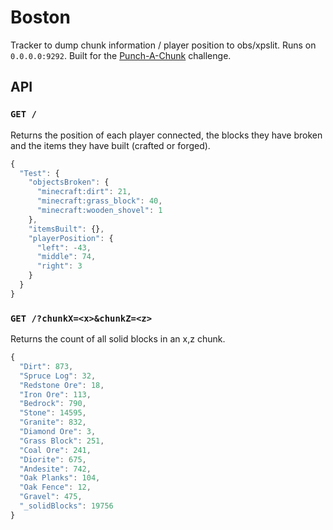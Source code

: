# Boston

Tracker to dump chunk information / player position to obs/xpslit. Runs on `0.0.0.0:9292`. Built for the [Punch-A-Chunk](https://twitter.com/loadingreadyrun/status/1114713006112251905) challenge.

## API

### `GET /`

Returns the position of each player connected, the blocks they have broken and the items they have built (crafted or forged).

```js
{
  "Test": {
    "objectsBroken": {
      "minecraft:dirt": 21,
      "minecraft:grass_block": 40,
      "minecraft:wooden_shovel": 1
    },
    "itemsBuilt": {},
    "playerPosition": {
      "left": -43,
      "middle": 74,
      "right": 3
    }
  }
}
```

### `GET /?chunkX=<x>&chunkZ=<z>`

Returns the count of all solid blocks in an x,z chunk.

```js
{
  "Dirt": 873,
  "Spruce Log": 32,
  "Redstone Ore": 18,
  "Iron Ore": 113,
  "Bedrock": 790,
  "Stone": 14595,
  "Granite": 832,
  "Diamond Ore": 3,
  "Grass Block": 251,
  "Coal Ore": 241,
  "Diorite": 675,
  "Andesite": 742,
  "Oak Planks": 104,
  "Oak Fence": 12,
  "Gravel": 475,
  "_solidBlocks": 19756
}
```
